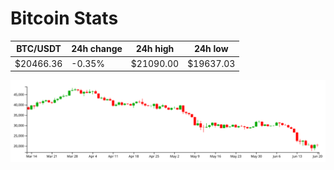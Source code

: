 # Bitcoin Stats

BTC/USDT|24h change|24h high|24h low|
|---|---|---|---|
|$20466.36|-0.35%|$21090.00|$19637.03|

<img src="./chart.svg">
